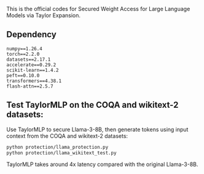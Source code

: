 This is the official codes for Secured Weight Access for Large Language Models via Taylor Expansion.

## Dependency

```angular2html
numpy==1.26.4
torch==2.2.0
datasets==2.17.1
accelerate==0.29.2
scikit-learn==1.4.2
peft==0.10.0
transformers==4.38.1
flash-attn==2.5.7
```


## Test TaylorMLP on the COQA and wikitext-2 datasets:

Use TaylorMLP to secure Llama-3-8B, then generate tokens using input context from the COQA and wikitext-2 datasets:

```bash 
python protection/llama_protection.py 
python protection/llama_wikitext_test.py
```

TaylorMLP takes around 4x latency compared with the original Llama-3-8B.

